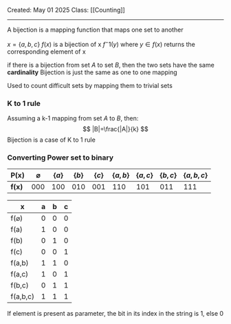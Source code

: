 Created: May 01 2025
Class: [[Counting]]
- - -
A bijection is a mapping function that maps one set to another

$x=\{a,b,c\}$
$f(x)$ is a bijection of x
$f^-1(y)$ where $y\in f(x)$ returns the corresponding element of x

if there is a bijection from set $A$ to set $B$, then the two sets have the same **cardinality**
Bijection is just the same as one to one mapping

Used to count difficult sets by mapping them to trivial sets 

### K to 1 rule
Assuming a k-1 mapping from set $A$ to $B$, then:
$$
|B|=\frac{|A|}{k}
$$
Bijection is a case of K to 1 rule 

### Converting Power set to binary 
| P(x)     | $\varnothing$ | $\{a\}$ | $\{b\}$ | $\{c\}$ | $\{a,b\}$ | $\{a,c\}$ | $\{b,c\}$ | $\{a,b,c\}$ |
| -------- | ------------- | ------- | ------- | ------- | --------- | --------- | --------- | ----------- |
| **f(x)** | 000           | 100     | 010     | 001     | 110       | 101       | 011       | 111         |

| x                | a   | b   | c   |
| ---------------- | --- | --- | --- |
| f($\varnothing$) | 0   | 0   | 0   |
| f(a)             | 1   | 0   | 0   |
| f(b)             | 0   | 1   | 0   |
| f(c)             | 0   | 0   | 1   |
| f(a,b)           | 1   | 1   | 0   |
| f(a,c)           | 1   | 0   | 1   |
| f(b,c)           | 0   | 1   | 1   |
| f(a,b,c)         | 1   | 1   | 1   |
If element is present as parameter, the bit in its index in the string is 1, else 0